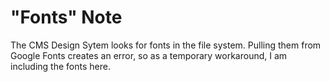 # "Fonts" Note

The CMS Design Sytem looks for fonts in the file system. Pulling them from Google Fonts creates an error, so as a temporary workaround, I am including the fonts here.  